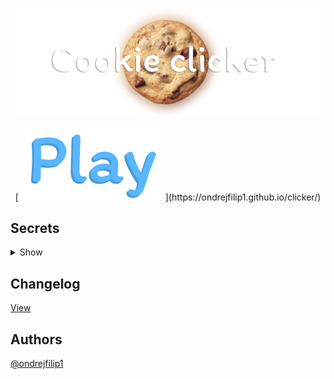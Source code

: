 <p align="center"><img src="https://github.com/ondrejfilip1/clicker/blob/main/res/img/banner.png" alt="banner"></p>

<p align="center">[<img src="https://github.com/ondrejfilip1/clicker/blob/main/res/img/play.png" alt="play">](https://ondrejfilip1.github.io/clicker/)</p>

## Secrets

<details>
  <summary>Show</summary>
  <p><br>
    <strong>ieatedit</strong> - Adds 1 000 cookies<br>
    <strong>nikocado</strong> - Adds 1 000 000 cookies<br>
    <strong>rainbow</strong> - Cookie will become rainbow<br>
    <strong>themehack</strong> - Unlocks all themes
  </p>
</details>

## Changelog

[View](https://github.com/ondrejfilip1/clicker/blob/master/changelog.txt)

## Authors

[@ondrejfilip1](https://www.github.com/ondrejfilip1)
